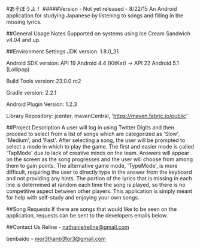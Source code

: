 ﻿#あそぼうよ！
#####Version - Not yet released - 8/22/15
An Android application for studying Japanese by listening to songs and filling in the missing lyrics.

##General Usage Notes
Supported on systems using Ice Cream Sandwich v4.04 and up.

##Environment Settings
JDK version: 1.8.0_31

Android SDK version: API 19 Android 4.4 (KitKat) -> API 22 Android 5.1 (Lollipop)

Build Tools version: 23.0.0 rc2

Gradle version: 2.2.1

Android Plugin Version: 1.2.3

Library Repository: jcenter, mavenCentral, 'https://maven.fabric.io/public'

##Project Description
A user will log in using Twitter Digits and then proceed to select from a list of songs which are categorized as 'Slow', 'Medium', and 'Fast'. After selecting a song, the user will be prompted to select a mode in which to play the game. The first and easier mode is called 'TapMode' due to lack of creative minds on the team. Answers will appear on the screen as the song progresses and the user will choose from among them to gain points. The alternative game mode, 'TypeMode', is more difficult, requiring the user to directly type in the answer from the keyboard and not providing any hints. The portion of the lyrics that is missing in each line is determined at random each time the song is played, so there is no competitive aspect between other players. This application is simply meant for help with self-study and enjoying your own songs.

##Song Requests
If there are songs that would like to be seen on the application, requests can be sent to the developers emails below.

##Contact Us
Reline - nathanielreline@gmail.com

benbaido - mor3thanb3for3@gmail.com
